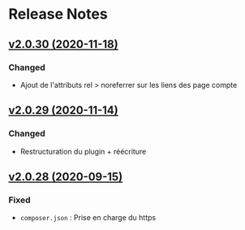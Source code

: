 # Release Notes

## [v2.0.30 (2020-11-18)](https://svn.tigreblanc.fr/presstify-plugins/social/tags/2.0.30...v2.0.30)

### Changed

- Ajout de l'attributs rel > noreferrer sur les liens des page compte


## [v2.0.29 (2020-11-14)](https://svn.tigreblanc.fr/presstify-plugins/social/tags/2.0.29...v2.0.29)

### Changed

- Restructuration du plugin + réécriture

## [v2.0.28 (2020-09-15)](https://svn.tigreblanc.fr/presstify-plugins/social/tags/2.0.28...v2.0.28)

### Fixed

- `composer.json` : Prise en charge du https
